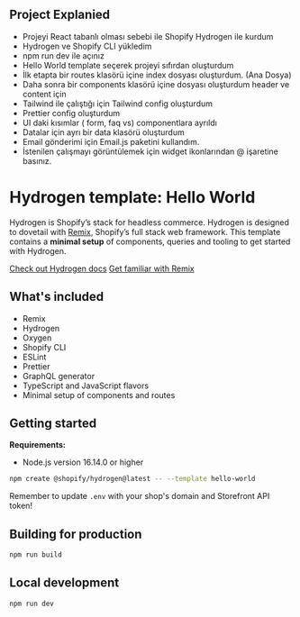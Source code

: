## Project Explanied

- Projeyi React tabanlı olması sebebi ile Shopify Hydrogen ile kurdum
- Hydrogen ve Shopify CLI yükledim
- npm run dev ile açınız
- Hello World template seçerek projeyi sıfırdan oluşturdum
- İlk etapta bir routes klasörü içine index dosyası oluşturdum. (Ana Dosya)
- Daha sonra bir components klasörü içine dosyası oluşturdum header ve content için
- Tailwind ile çalıştığı için Tailwind config oluşturdum
- Prettier config oluşturdum
- UI daki kısımlar ( form, faq vs) componentlara ayrıldı
- Datalar için ayrı bir data klasörü oluşturdum
- Email gönderimi için Email.js paketini kullandım.
- İstenilen çalışmayı görüntülemek için widget ikonlarından @ işaretine basınız.



# Hydrogen template: Hello World

Hydrogen is Shopify’s stack for headless commerce. Hydrogen is designed to dovetail with [Remix](https://remix.run/), Shopify’s full stack web framework. This template contains a **minimal setup** of components, queries and tooling to get started with Hydrogen.

[Check out Hydrogen docs](https://shopify.dev/custom-storefronts/hydrogen)
[Get familiar with Remix](https://remix.run/docs/en/v1)

## What's included

- Remix
- Hydrogen
- Oxygen
- Shopify CLI
- ESLint
- Prettier
- GraphQL generator
- TypeScript and JavaScript flavors
- Minimal setup of components and routes

## Getting started

**Requirements:**

- Node.js version 16.14.0 or higher

```bash
npm create @shopify/hydrogen@latest -- --template hello-world
```

Remember to update `.env` with your shop's domain and Storefront API token!

## Building for production

```bash
npm run build
```

## Local development

```bash
npm run dev
```

